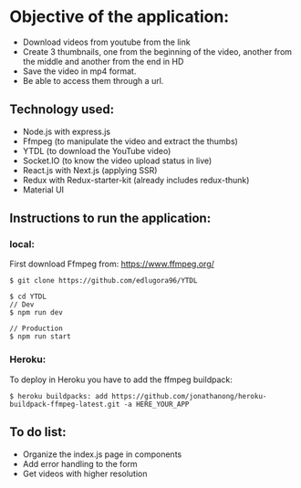 # Objective of the application:

- Download videos from youtube from the link
- Create 3 thumbnails, one from the beginning of the video, another from the middle and another from the end in HD
- Save the video in mp4 format.
- Be able to access them through a url.

## Technology used:

- Node.js with express.js
- Ffmpeg (to manipulate the video and extract the thumbs)
- YTDL (to download the YouTube video)
- Socket.IO (to know the video upload status in live)
- React.js with Next.js (applying SSR)
- Redux with Redux-starter-kit (already includes redux-thunk)
- Material UI

## Instructions to run the application:

### local:

First download Ffmpeg from:
https://www.ffmpeg.org/

```
$ git clone https://github.com/edlugora96/YTDL

$ cd YTDL
// Dev
$ npm run dev

// Production
$ npm run start
```

### Heroku:

To deploy in Heroku you have to add the ffmpeg buildpack:

```
$ heroku buildpacks: add https://github.com/jonathanong/heroku-buildpack-ffmpeg-latest.git -a HERE_YOUR_APP
```

## To do list:

- Organize the index.js page in components
- Add error handling to the form
- Get videos with higher resolution
